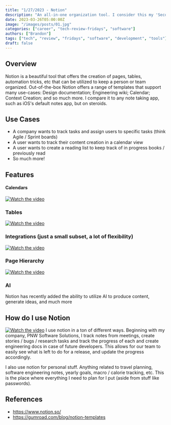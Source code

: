 ```yaml
---
title: "1/27/2023 - Notion"
description: "An all-in-one organization tool. I consider this my 'Second Brain'"
date: 2023-03-26T05:00:00Z
image: "/images/posts/01.jpg"
categories: ["career", "tech-review-fridays", "software"]
authors: ["Brandon"]
tags: ["tech", "review", "fridays", "software", "development", "tools"]
draft: false
---
```


## Overview
Notion is a beautiful tool that offers the creation of pages, tables, automation tricks, etc that can be utilized to keep a person or team organized. Out-of-the-box Notion offers a range of templates that support many use-cases: Design documentation; Engineering wiki; Calendar; Context Creation; and so much more. I compare it to any note taking app, such as iOS's default notes app, but on steroids. 

## Use Cases
- A company wants to track tasks and assign users to specific tasks (think Agile / Sprint boards)
- A user wants to track their content creation in a calendar view
- A user wants to create a reading list to keep track of in progress books / previously read
- So much more!

## Features
#### Calendars
[![Watch the video](https://files.gitbook.com/v0/b/gitbook-x-prod.appspot.com/o/spaces%2FQ1NWcxNJXUQhsOdEMWBq%2Fuploads%2FtHAnnqsJDFgKqp9UDcIN%2Fimage.png?alt=media&token=3f026216-4ba6-4932-ba5f-43294e1726b9)](https://youtu.be/vt5fpE0bzSY)


### Tables

[![Watch the video](https://files.gitbook.com/v0/b/gitbook-x-prod.appspot.com/o/spaces%2FQ1NWcxNJXUQhsOdEMWBq%2Fuploads%2FZ9ke7k5AmP6ESCFL8xfq%2Fimage.png?alt=media&token=2146cb29-ad99-4571-bfea-19bef9840e9a)](https://files.gitbook.com/v0/b/gitbook-x-prod.appspot.com/o/spaces%2FQ1NWcxNJXUQhsOdEMWBq%2Fuploads%2FZ9ke7k5AmP6ESCFL8xfq%2Fimage.png?alt=media&token=2146cb29-ad99-4571-bfea-19bef9840e9a)

### Integrations (just a small subset, a lot of flexibility)
[![Watch the video](https://files.gitbook.com/v0/b/gitbook-x-prod.appspot.com/o/spaces%2FQ1NWcxNJXUQhsOdEMWBq%2Fuploads%2FRvBE0sfNbpwYK41gK6uc%2Fimage.png?alt=media&token=904f6a9c-edc3-45bf-9767-16331acf172f)](https://files.gitbook.com/v0/b/gitbook-x-prod.appspot.com/o/spaces%2FQ1NWcxNJXUQhsOdEMWBq%2Fuploads%2FRvBE0sfNbpwYK41gK6uc%2Fimage.png?alt=media&token=904f6a9c-edc3-45bf-9767-16331acf172f)

### Page Hierarchy
[![Watch the video](https://files.gitbook.com/v0/b/gitbook-x-prod.appspot.com/o/spaces%2FQ1NWcxNJXUQhsOdEMWBq%2Fuploads%2FvFFPXGU2CtOyiFz8ZskU%2Fimage.png?alt=media&token=aea163ef-ffb6-426c-adf1-537caf8a8b48)](https://files.gitbook.com/v0/b/gitbook-x-prod.appspot.com/o/spaces%2FQ1NWcxNJXUQhsOdEMWBq%2Fuploads%2FvFFPXGU2CtOyiFz8ZskU%2Fimage.png?alt=media&token=aea163ef-ffb6-426c-adf1-537caf8a8b48)

### AI
Notion has recently added the ability to utilize AI to produce content, generate ideas, and much more


## How do I use Notion
[![Watch the video](https://files.gitbook.com/v0/b/gitbook-x-prod.appspot.com/o/spaces%2FQ1NWcxNJXUQhsOdEMWBq%2Fuploads%2FAKPSBXoxQrsGxmrNuc50%2Fimage.png?alt=media&token=f0b66a69-94be-41f8-ad1c-22aa9a5ca75b)](https://files.gitbook.com/v0/b/gitbook-x-prod.appspot.com/o/spaces%2FQ1NWcxNJXUQhsOdEMWBq%2Fuploads%2FAKPSBXoxQrsGxmrNuc50%2Fimage.png?alt=media&token=f0b66a69-94be-41f8-ad1c-22aa9a5ca75b)
I use notion in a ton of different ways. Beginning with my company, PNW Software Solutions, I track notes from meetings, create stories / bugs / research tasks and track the progress of each and create engineering docs in case of future developers. This allows for our team to easily see what is left to do for a release, and update the progress accordingly.

I also use notion for personal stuff. Anything related to travel planning, software engineering notes, yearly goals, macro / calorie tracking, etc. This is the place where everything I need to plan for I put (aside from stuff like passwords). 

## References
- https://www.notion.so/
- https://gumroad.com/blog/notion-templates
